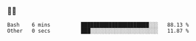 ### 👨‍💻

<!--START_SECTION:waka-->

```text
Bash    6 mins          ██████████████████████░░░   88.13 %
Other   0 secs          ███░░░░░░░░░░░░░░░░░░░░░░   11.87 %
```

<!--END_SECTION:waka-->

